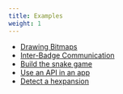```yaml
---
title: Examples
weight: 1
---
```


<div class="grid cards" markdown>

- [Drawing Bitmaps](./bitmaps.md)
- [Inter-Badge Communication](./inter-badge-communications.md)
- [Build the snake game](./snake.md)
- [Use an API in an app](./api.md)
- [Detect a hexpansion](./detect-hexpansion.md)

</div>
